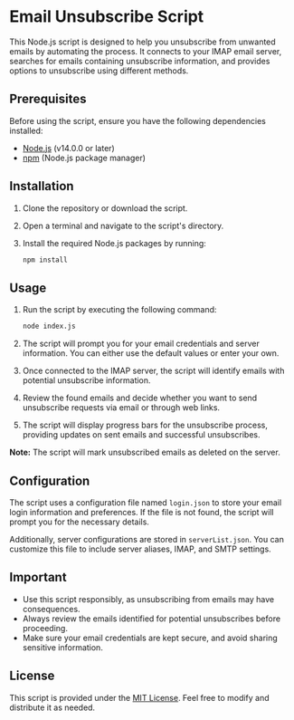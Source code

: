 # Email Unsubscribe Script

This Node.js script is designed to help you unsubscribe from unwanted emails by automating the process. It connects to your IMAP email server, searches for emails containing unsubscribe information, and provides options to unsubscribe using different methods.

## Prerequisites

Before using the script, ensure you have the following dependencies installed:

- [Node.js](https://nodejs.org/) (v14.0.0 or later)
- [npm](https://www.npmjs.com/) (Node.js package manager)

## Installation

1. Clone the repository or download the script.
2. Open a terminal and navigate to the script's directory.
3. Install the required Node.js packages by running:

    ```bash
    npm install
    ```

## Usage

1. Run the script by executing the following command:

    ```bash
    node index.js
    ```

2. The script will prompt you for your email credentials and server information. You can either use the default values or enter your own.

3. Once connected to the IMAP server, the script will identify emails with potential unsubscribe information.

4. Review the found emails and decide whether you want to send unsubscribe requests via email or through web links.

5. The script will display progress bars for the unsubscribe process, providing updates on sent emails and successful unsubscribes.

**Note:** The script will mark unsubscribed emails as deleted on the server.

## Configuration

The script uses a configuration file named `login.json` to store your email login information and preferences. If the file is not found, the script will prompt you for the necessary details.

Additionally, server configurations are stored in `serverList.json`. You can customize this file to include server aliases, IMAP, and SMTP settings.

## Important

- Use this script responsibly, as unsubscribing from emails may have consequences.
- Always review the emails identified for potential unsubscribes before proceeding.
- Make sure your email credentials are kept secure, and avoid sharing sensitive information.

## License
This script is provided under the [MIT License](LICENSE). Feel free to modify and distribute it as needed.